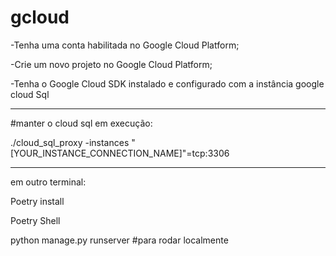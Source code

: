# gcloud

-Tenha uma conta habilitada no Google Cloud Platform;

-Crie um novo projeto no Google Cloud Platform;

-Tenha o Google Cloud SDK instalado e configurado com a instância google cloud Sql

____

#manter o cloud sql em execução:

./cloud_sql_proxy -instances "[YOUR_INSTANCE_CONNECTION_NAME]"=tcp:3306


____

em outro terminal:

Poetry install

Poetry Shell

python manage.py runserver #para rodar localmente
